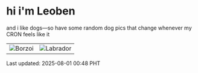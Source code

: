 # hi i'm Leoben

and i like dogs—so have some random dog pics that change whenever my CRON feels like it

|  |  |
|--------|----------|
| ![Borzoi](https://random-dog-vercel.vercel.app/api/random-borzoi?v=1753980515) | ![Labrador](https://random-dog-vercel.vercel.app/api/random-labrador?v=1753980515) |

Last updated: 2025-08-01 00:48 PHT
